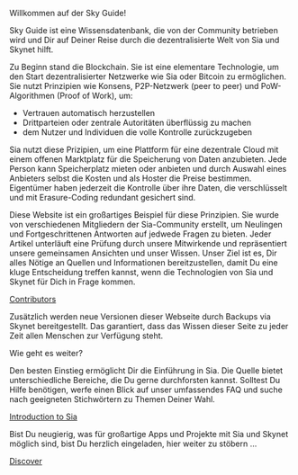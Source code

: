 Willkommen auf der Sky Guide!

Sky Guide ist eine Wissensdatenbank, die von der Community betrieben wird und Dir auf Deiner Reise durch die dezentralisierte Welt von Sia und Skynet hilft.

Zu Beginn stand die Blockchain. Sie ist eine elementare Technologie, um den Start dezentralisierter Netzwerke wie Sia oder Bitcoin zu ermöglichen. Sie nutzt Prinzipien wie Konsens, P2P-Netzwerk (peer to peer) und PoW-Algorithmen (Proof of Work), um:

- Vertrauen automatisch herzustellen
- Drittparteien oder zentrale Autoritäten überflüssig zu machen
- dem Nutzer und Individuen die volle Kontrolle zurückzugeben

Sia nutzt diese Prizipien, um eine Plattform für eine dezentrale Cloud mit einem offenen Marktplatz für die Speicherung von Daten anzubieten. Jede Person kann Speicherplatz mieten oder anbieten und durch Auswahl eines Anbieters selbst die Kosten und als Hoster die Preise bestimmen. Eigentümer haben jederzeit die Kontrolle über ihre Daten, die verschlüsselt und mit Erasure-Coding redundant gesichert sind.

Diese Website ist ein großartiges Beispiel für diese Prinzipien. Sie wurde von verschiedenen Mitgliedern der Sia-Community erstellt, um Neulingen und Fortgeschrittenen Antworten auf jedwede Fragen zu bieten. Jeder Artikel unterläuft eine Prüfung durch unsere Mitwirkende und repräsentiert unsere gemeinsamen Ansichten und unser Wissen. Unser Ziel ist es, Dir alles Nötige an Quellen und Informationen bereitzustellen, damit Du eine kluge Entscheidung treffen kannst, wenn die Technologien von Sia und Skynet für Dich in Frage kommen.

[Contributors](/help/contributors/index.html)


Zusätzlich werden neue Versionen dieser Webseite durch Backups via Skynet bereitgestellt. Das garantiert, dass das Wissen dieser Seite zu jeder Zeit allen Menschen zur Verfügung steht.

Wie geht es weiter?

Den besten Einstieg ermöglicht Dir die Einführung in Sia. Die Quelle bietet unterschiedliche Bereiche, die Du gerne durchforsten kannst. Solltest Du Hilfe benötigen, werfe einen Blick auf unser umfassendes FAQ und suche nach geeigneten Stichwörtern zu Themen Deiner Wahl.

[Introduction to Sia](/sia/introduction/index.html)


Bist Du neugierig, was für großartige Apps und Projekte mit Sia und Skynet möglich sind, bist Du herzlich eingeladen, hier weiter zu stöbern …

[Discover](/discover/built-with-sia/index.html)

